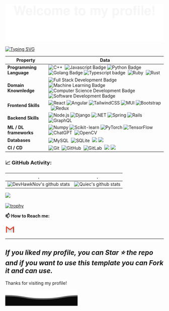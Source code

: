 ![](assets/Bottom_up.svg)

[![Typing SVG](https://readme-typing-svg.demolab.com?font=Fira+Code&pause=1000&color=2969F7&center=true&vCenter=true&width=435&lines=Full+Stack+Developer+%7C+AI+Engineer;Always+Learning+New+Technologies;Machine+Learning+Enthusiast;Kaggle+Community+Member)](https://git.io/typing-svg)


| Property                                        | Data                                                                                                                                                                                                                                                                                                                                                                                                                                                                                                                                                                                                                                                                                                                                                                                                                                                                                                                                                                                                                                                                                                                                                                                                                                                                                                                                                                                                                                                                                                                                                                                                                                                                                                                                                                                                                                                                                                                                                                  |
|-------------------------------------------------|-----------------------------------------------------------------------------------------------------------------------------------------------------------------------------------------------------------------------------------------------------------------------------------------------------------------------------------------------------------------------------------------------------------------------------------------------------------------------------------------------------------------------------------------------------------------------------------------------------------------------------------------------------------------------------------------------------------------------------------------------------------------------------------------------------------------------------------------------------------------------------------------------------------------------------------------------------------------------------------------------------------------------------------------------------------------------------------------------------------------------------------------------------------------------------------------------------------------------------------------------------------------------------------------------------------------------------------------------------------------------------------------------------------------------------------------------------------------------------------------------------------------------------------------------------------------------------------------------------------------------------------------------------------------------------------------------------------------------------------------------------------------------------------------------------------------------------------------------------------------------------------------------------------------------------------------------------------------------|
| **Programming Language**                              | ![C++](https://img.shields.io/badge/-C++-0066cc?style=flat&logo=C%2B%2B&logoColor=white)&nbsp; ![Javascript Badge](https://img.shields.io/badge/-Javascript-abab00?style=flat&logo=Javascript&logoColor=yellow) ![Python Badge](https://img.shields.io/badge/-Python-3776AB?style=flat&logo=Python&logoColor=white)  ![Golang Badge](https://img.shields.io/badge/-Go-00ccdd?style=flat&logo=go&logoColor=white)  ![Typescript badge](https://img.shields.io/badge/-Typescript-0044ff?style=flat&logo=typescript)&nbsp; ![Ruby](https://img.shields.io/badge/-Ruby-ff2200?style=flat&logo=ruby&logoColor=red)&nbsp;  ![Rust](https://img.shields.io/badge/-Rust-444444?style=flat&logo=rust)&nbsp;                                                                                                                                                                                                                                                                                                                                                                                                                                                                                                                                                                                                                                                                                                                         |
| **Domain Knownledge**                           | ![Full Stack Development Badge](https://img.shields.io/badge/-Full%20Stack%20Development-4C8CBF?style=flat&logoColor=white) ![Machine Learning Badge](https://img.shields.io/badge/-Machine%20Learning-01D277?style=flat&logoColor=white) ![Computer Science Development Badge](https://img.shields.io/badge/-Computer%20Science-FAB040?style=flat&logoColor=white)  ![Software Development Badge](https://img.shields.io/badge/-Software%20Development-FF6600?style=flat&logoColor=white)                                                                                                                                                                                                                                                                                                                                                                                                                                                                                                                                                                                                                                                                                                                                                                                                                    |
| **Frontend Skills** | ![React](http://img.shields.io/badge/-React-00ffff?style=flat-square&logo=react&logoColor=blue) ![Angular](http://img.shields.io/badge/-Angular-cc2222?style=flat-square&logo=angular&logoColor=red) ![TailwindCSS](http://img.shields.io/badge/-TailwindCSS-eee?style=flat-square&logo=tailwindcss&logoColor=blue) ![MUI](http://img.shields.io/badge/-MaterialUI-eee?style=flat-square&logo=mui&logoColor=blue) ![Bootstrap](https://img.shields.io/badge/-Bootstrap-eee?style=flat&logo=bootstrap)&nbsp; ![Redux](https://img.shields.io/badge/-Redux-eee?style=flat&logo=redux&logoColor=purple)&nbsp; |                                                                                                                                                                                                                                                                                                                                                                                                                                                                                                                                                                                                                                         |
| **Backend Skills** | ![Node.js](http://img.shields.io/badge/-Node.js-00cc00?style=flat-square&logo=node.js&logoColor=white) ![Django](http://img.shields.io/badge/-Django-4C8CBF?style=flat-square&logo=django&logoColor=green) ![.NET](http://img.shields.io/badge/-.NET-eee?style=flat-square&logo=.net&logoColor=purple) ![Spring](http://img.shields.io/badge/-Spring-eee?style=flat-square&logo=spring&logoColor=green) ![Rails](https://img.shields.io/badge/-Rails-eee?style=flat&logo=rubyonrails&logoColor=red)&nbsp; ![GraphQL](https://img.shields.io/badge/-GraphQL-cc00cc?style=flat&logo=graphql&logoColor=pink)&nbsp; |                                                                                                                                                                                                                                                                                                                                                                                                                                                                                              |
| **ML / DL frameworks** | ![Numpy](http://img.shields.io/badge/-Numpy-eee?style=flat-square&logo=numpy&logoColor=F37626) ![Scikit-learn](http://img.shields.io/badge/-Scikit--Learn-eee?style=flat-square&logo=scikit-learn&logoColor=e26d00) ![PyTorch](http://img.shields.io/badge/-PyTorch-eee?style=flat-square&logo=pytorch&logoColor=EE4C2C) ![TensorFlow](http://img.shields.io/badge/-TensorFlow-eee?style=flat-square&logo=tensorflow&logoColor=FF6F00) ![ChatGPT](https://img.shields.io/badge/-ChatGPT-444444?style=flat&logo=ChatGPT)&nbsp; ![OpenCV](https://img.shields.io/badge/-OpenCV-444444?style=flat&logo=OpenCV)&nbsp; |
| **Databases**                                   | ![MySQL](https://img.shields.io/badge/-MySQL-444444?style=flat&logo=MySQL)&nbsp; ![SQLite](https://img.shields.io/badge/-SQLite-444444?style=flat&logo=SQLite)&nbsp; ![](https://img.shields.io/badge/-PostgreSQL-336791?style=flat-square&logo=postgresql&logoColor=white) ![](https://img.shields.io/badge/-MongoDB-33ff91?style=flat-square&logo=mongodb&logoColor=green)    |
| **CI / CD**                                     |  ![Git](https://img.shields.io/badge/-Git-004400?style=flat&logo=git)&nbsp; ![GitHub](https://img.shields.io/badge/-GitHub-444444?style=flat&logo=github)&nbsp; ![GitLab](https://img.shields.io/badge/-GitLab-444444?style=flat&logo=GitLab)&nbsp;  [![](https://img.shields.io/badge/-Docker-2496ED?style=flat-square&logo=docker&logoColor=white)](https://www.docker.com) [![](https://img.shields.io/badge/-VS_Code-007ACC?style=flat-square&logo=visual-studio-code&logoColor=white)](https://code.visualstudio.com)|                                                                                                                                                                                                                                                                                                                                                                                                                                                                                                                                                                 

### 📈 GitHub Activity:
<!--   stats + languages -->
| .                                                                                                                                       | .                                                                                                                         |
|-----------------------------------------------------------------------------------------------------------------------------------------|---------------------------------------------------------------------------------------------------------------------------|
| ![DevHawkNov's github stats](https://github-readme-stats.vercel.app/api?username=DevHawkNov&show_icons=true&theme=radical&include_all_commits=true) | ![Quiec's github stats](https://github-readme-stats.vercel.app/api/top-langs/?username=DevHawkNov&theme=radical&layout=compact) |

<img src="https://github-readme-streak-stats.herokuapp.com/?user=DevHawkNov"></img>

[![trophy](https://github-profile-trophy.vercel.app/?username=DevHawkNov)](https://github.com/DevHawkNov/github-profile-trophy)

**📫 How to Reach me:**
<p align="left">
<a href="mailto:eaglecrest.mark@gmail.com" target="blank"><img align="center" src="https://raw.githubusercontent.com/DevHawkNov/DevHawkNov/main/assets/gmail.svg" alt="Gmail" height="30" width="30" /></a>
</p>

---
  *If you liked my profile, you can Star ⭐ the repo and if you want to use this template you can Fork it and can use.* 
---

  Thanks for visiting my profile!

![](assets/Bottom_down.svg)
